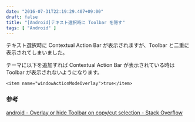 ```yaml
---
date: "2016-07-31T22:19:29.407+09:00"
draft: false
title: "[Android]テキスト選択時に Toolbar を隠す"
tags: [ "Android" ]
---
```

テキスト選択時に Contextual Action Bar が表示されますが、Toolbar と二重に表示されてしまいました。

テーマに以下を追加すれば Contextual Action Bar が表示されている時は Toolbar が表示されないようになります。

```
<item name="windowActionModeOverlay">true</item>
```

### 参考
[android - Overlay or hide Toolbar on copy/cut selection - Stack Overflow](http://stackoverflow.com/questions/27064335/overlay-or-hide-toolbar-on-copy-cut-selection)